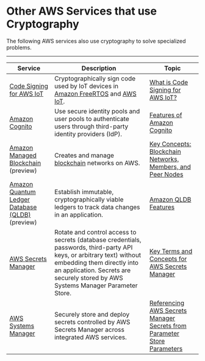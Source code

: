 # Other AWS Services that use Cryptography<a name="awscryp-service-other"></a>

The following AWS services also use cryptography to solve specialized problems\.


****  

| Service | Description | Topic | 
| --- | --- | --- | 
| [Code Signing for AWS IoT](https://docs.aws.amazon.com/signer/latest/developerguide/Welcome.html) | Cryptographically sign code used by IoT devices in [Amazon FreeRTOS](https://docs.aws.amazon.com/freertos/latest/userguide/what-is-amazon-freertos.html) and [AWS IoT](https://docs.aws.amazon.com/iot/latest/developerguide/what-is-aws-iot.html)\. | [What is Code Signing for AWS IoT?](https://docs.aws.amazon.com/signer/latest/developerguide/Welcome.html) | 
| [Amazon Cognito](https://docs.aws.amazon.com/cognito/latest/developerguide/what-is-amazon-cognito.html) | Use secure identity pools and user pools to authenticate users through third\-party identity providers \(IdP\)\. | [Features of Amazon Cognito](https://docs.aws.amazon.com/cognito/latest/developerguide/what-is-amazon-cognito.html#feature-overview) | 
| [Amazon Managed Blockchain](https://docs.aws.amazon.com/managed-blockchain/latest/managementguide/what-is-managed-blockchain.html) \(preview\) | Creates and manage [blockchain](https://en.wikipedia.org/wiki/Blockchain) networks on AWS\. | [Key Concepts: Blockchain Networks, Members, and Peer Nodes](https://docs.aws.amazon.com/managed-blockchain/latest/managementguide/network-components.html) | 
| [Amazon Quantum Ledger Database \(QLDB\)](https://aws.amazon.com/qldb/) \(preview\) | Establish immutable, cryptographically viable ledgers to track data changes in an application\. | [Amazon QLDB Features](https://aws.amazon.com/qldb/features/) | 
| [AWS Secrets Manager](https://docs.aws.amazon.com/secretsmanager/latest/userguide/intro.html) | Rotate and control access to secrets \(database credentials, passwords, third\-party API keys, or arbitrary text\) without embedding them directly into an application\. Secrets are securely stored by AWS Systems Manager Parameter Store\. | [Key Terms and Concepts for AWS Secrets Manager](https://docs.aws.amazon.com/secretsmanager/latest/userguide/terms-concepts.html) | 
| [AWS Systems Manager](https://docs.aws.amazon.com/systems-manager/latest/userguide/what-is-systems-manager.html) | Securely store and deploy secrets controlled by AWS Secrets Manager across integrated AWS services\. | [Referencing AWS Secrets Manager Secrets from Parameter Store Parameters](https://docs.aws.amazon.com/systems-manager/latest/userguide/integration-ps.secretsmanager.html) | 